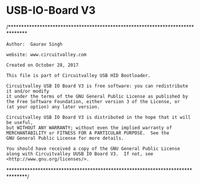 USB-IO-Board V3 
=================
/*******************************************************************************
    
    Author:  Gaurav Singh
    
    website: www.circuitvalley.com 
    
    Created on October 28, 2017
    
    This file is part of Circuitvalley USB HID Bootloader.

    Circuitvalley USB IO Board V3 is free software: you can redistribute it and/or modify
    it under the terms of the GNU General Public License as published by
    the Free Software Foundation, either version 3 of the License, or
    (at your option) any later version.

    Circuitvalley USB IO Board V3 is distributed in the hope that it will be useful,
    but WITHOUT ANY WARRANTY; without even the implied warranty of
    MERCHANTABILITY or FITNESS FOR A PARTICULAR PURPOSE.  See the
    GNU General Public License for more details.

    You should have received a copy of the GNU General Public License
    along with Circuitvalley UUSB IO Board V3.  If not, see <http://www.gnu.org/licenses/>.
*******************************************************************************/
